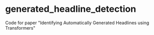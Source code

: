 # generated_headline_detection
Code for paper "Identifying Automatically Generated Headlines using Transformers"
